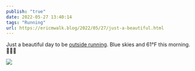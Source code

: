 ```yaml
---
publish: "true"
date: 2022-05-27 13:40:14
tags: "Running"
url: https://ericmwalk.blog/2022/05/27/just-a-beautiful.html
---
```


Just a beautiful day to be [outside running](http://www.strava.com/activities/7211639214).  Blue skies and 61°F this morning. 🏃🏻‍♂️


![](https://ericmwalk.blog/uploads/2022/b83ca36c0a.jpg)